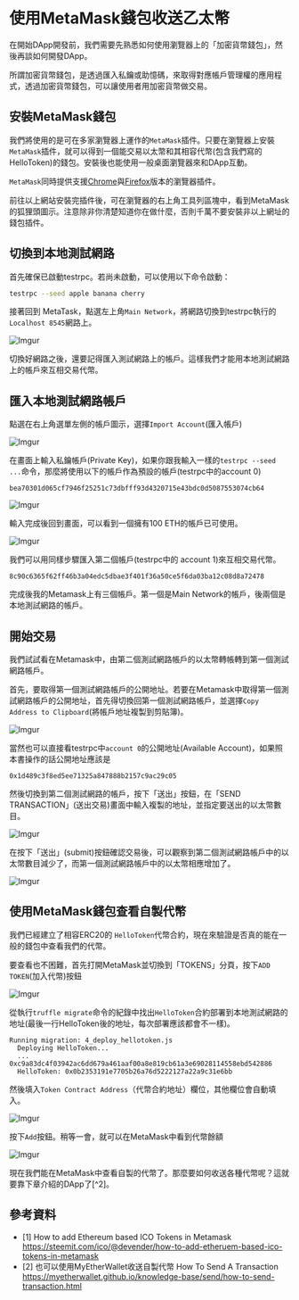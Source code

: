 # 使用MetaMask錢包收送乙太幣

在開始DApp開發前，我們需要先熟悉如何使用瀏覽器上的「加密貨幣錢包」，然後再談如何開發DApp。

所謂加密貨幣錢包，是透過匯入私鑰或助憶碼，來取得對應帳戶管理權的應用程式，透過加密貨幣錢包，可以讓使用者用加密貨幣做交易。

## 安裝MetaMask錢包

我們將使用的是可在多家瀏覽器上運作的`MetaMask`插件。只要在瀏覽器上安裝`MetaMask`插件，就可以得到一個能交易以太幣和其相容代幣(包含我們寫的HelloToken)的錢包。安裝後也能使用一般桌面瀏覽器來和DApp互動。

`MetaMask`同時提供支援[Chrome](https://chrome.google.com/webstore/detail/metamask/nkbihfbeogaeaoehlefnkodbefgpgknn)與[Firefox](https://addons.mozilla.org/en-US/firefox/addon/ether-metamask/)版本的瀏覽器插件。

前往以上網站安裝完插件後，可在瀏覽器的右上角工具列區塊中，看到MetaMask的狐狸頭圖示。注意除非你清楚知道你在做什麼，否則千萬不要安裝非以上網址的錢包插件。

## 切換到本地測試網路

首先確保已啟動testrpc。若尚未啟動，可以使用以下命令啟動：

```sh
testrpc --seed apple banana cherry
```

接著回到 MetaTask，點選左上角`Main Network`，將網路切換到testrpc執行的`Localhost 8545`網路上。

![Imgur](https://i.imgur.com/32rikcB.png)

切換好網路之後，還要記得匯入測試網路上的帳戶。這樣我們才能用本地測試網路上的帳戶來互相交易代幣。

## 匯入本地測試網路帳戶

點選在右上角選單左側的帳戶圖示，選擇`Import Account`(匯入帳戶)

![Imgur](https://i.imgur.com/0aY0n1s.png)

在畫面上輸入私鑰帳戶(Private Key)，如果你跟我輸入一樣的`testrpc --seed ...`命令，那麼將使用以下的帳戶作為預設的帳戶(testrpc中的account 0)

```
bea70301d065cf7946f25251c73dbfff93d4320715e43bdc0d5087553074cb64
```

![Imgur](https://i.imgur.com/ZBBVDMF.png)

輸入完成後回到畫面，可以看到一個擁有100 ETH的帳戶已可使用。

![Imgur](https://i.imgur.com/uwKB3tD.png)

我們可以用同樣步驟匯入第二個帳戶(testrpc中的 account 1)來互相交易代幣。

```
8c90c6365f62ff46b3a04edc5dbae3f401f36a50ce5f6da03ba12c08d8a72478
```

完成後我的Metamask上有三個帳戶。第一個是Main Network的帳戶，後兩個是本地測試網路的帳戶。

## 開始交易

我們試試看在Metamask中，由第二個測試網路帳戶的以太幣轉帳轉到第一個測試網路帳戶。

首先，要取得第一個測試網路帳戶的公開地址。若要在Metamask中取得第一個測試網路帳戶的公開地址，首先得切換回第一個測試網路帳戶，並選擇`Copy Address to Clipboard`(將帳戶地址複製到剪貼簿)。

![Imgur](https://i.imgur.com/gbihVdp.png)

當然也可以直接看testrpc中`account 0`的公開地址(Available Account)，如果照本書操作的話公開地址應該是

```
0x1d489c3f8ed5ee71325a847888b2157c9ac29c05
```

然後切換到第二個測試網路的帳戶，按下「送出」按鈕，在「SEND TRANSACTION」(送出交易)畫面中輸入複製的地址，並指定要送出的以太幣數目。

![Imgur](https://i.imgur.com/Hwuqzj5.png)

在按下「送出」(submit)按鈕確認交易後，可以觀察到第二個測試網路帳戶中的以太幣數目減少了，而第一個測試網路帳戶中的以太幣相應增加了。

![Imgur](https://i.imgur.com/H2dix6h.png)

## 使用MetaMask錢包查看自製代幣

我們已經建立了相容ERC20的 `HelloToken`代幣合約，現在來驗證是否真的能在一般的錢包中查看我們的代幣。

要查看也不困難，首先打開MetaMask並切換到「TOKENS」分頁，按下`ADD TOKEN`(加入代幣)按鈕

![Imgur](https://i.imgur.com/8tOA5Fu.png)

從執行`truffle migrate`命令的紀錄中找出`HelloToken`合約部署到本地測試網路的地址(最後一行HelloToken後的地址，每次部署應該都會不一樣)。

```
Running migration: 4_deploy_hellotoken.js
  Deploying HelloToken...
  ... 0xc9a83dc4f03942ac6dd679a461aaf00a8e819cb61a3e69028114558ebd542886
  HelloToken: 0x0b2353191e7705b26a76d5222127a22a9c31e6bb
```

然後填入`Token Contract Address`（代幣合約地址）欄位，其他欄位會自動填入。

![Imgur](https://i.imgur.com/vlCrhIz.png)

按下`Add`按鈕。稍等一會，就可以在MetaMask中看到代幣餘額

![Imgur](https://i.imgur.com/cZD3rF5.png)

現在我們能在MetaMask中查看自製的代幣了。那麼要如何收送各種代幣呢？這就要靠下章介紹的DApp了[^2]。

## 參考資料

* [1] How to add Ethereum based ICO Tokens in Metamask https://steemit.com/ico/@devender/how-to-add-etheruem-based-ico-tokens-in-metamask
* [2] 也可以使用MyEtherWallet收送自製代幣 How To Send A Transaction https://myetherwallet.github.io/knowledge-base/send/how-to-send-transaction.html
